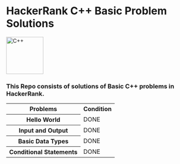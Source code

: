 <h1> HackerRank C++ Basic Problem Solutions </h1>



<img src ="https://imgs.search.brave.com/PYZz2YzOKrPWNm37OmwY-z5TACh-oT68Ri5swL339Pw/rs:fit:1200:1200:1/g:ce/aHR0cHM6Ly9zZHRp/bWVzLmNvbS93cC1j/b250ZW50L3VwbG9h/ZHMvMjAxOC8wMy9j/cHBwcC5wbmc" alt="C++" height="100" width="100">

<br>

<h3>This Repo consists of solutions of Basic C++ problems in HackerRank. </h3>


<table>
  <tr>
    <th>Problems</th>
    <th>Condition</th>
  </tr>
  <tr>
    <th>Hello World</th>
    <td>DONE</td>
  </tr>
  <tr>
    <th>Input and Output</th>
    <td>DONE</td>
  </tr>
  <tr>
    <th>Basic Data Types</th>
    <td>DONE</td>
  </tr>
  <tr>
    <th>Conditional Statements</th>
    <td>DONE</td>
  </tr>
</table>
